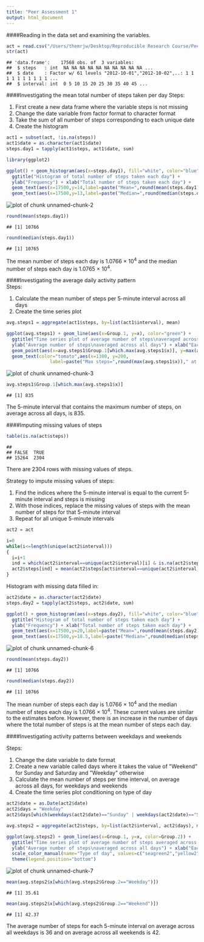 ```yaml
---
title: "Peer Assessment 1"
output: html_document
---
```


####Reading in the data set and examining the variables.


```r
act = read.csv("/Users/themrjw/Desktop/Reproducible Research Course/Peer Assessment 1/activity.csv")
str(act)
```

```
## 'data.frame':	17568 obs. of  3 variables:
##  $ steps   : int  NA NA NA NA NA NA NA NA NA NA ...
##  $ date    : Factor w/ 61 levels "2012-10-01","2012-10-02",..: 1 1 1 1 1 1 1 1 1 1 ...
##  $ interval: int  0 5 10 15 20 25 30 35 40 45 ...
```

####Investigating the mean total number of steps taken per day
Steps:  
1. First create a new data frame where the variable steps is not missing  
2. Change the date variable from factor format to character format  
3. Take the sum of all number of steps corresponding to each unique date  
4. Create the histogram


```r
act1 = subset(act, !is.na(steps))
act1$date = as.character(act1$date)
steps.day1 = tapply(act1$steps, act1$date, sum)

library(ggplot2)

ggplot() + geom_histogram(aes(x=steps.day1), fill="white", color="blue", binwidth=2000) + 
  ggtitle("Histogram of total number of steps taken each day") + 
  ylab("Frequency") + xlab("Total number of steps taken each day") + 
  geom_text(aes(x=17500,y=14,label=paste("Mean=",round(mean(steps.day1))," steps",sep="")), color="tomato") + 
  geom_text(aes(x=17500,y=13,label=paste("Median=",round(median(steps.day1))," steps",sep="")), color="tomato")
```

![plot of chunk unnamed-chunk-2](figure/unnamed-chunk-2.png) 

```r
round(mean(steps.day1))
```

```
## [1] 10766
```

```r
round(median(steps.day1))
```

```
## [1] 10765
```

The mean number of steps each day is 1.0766 &times; 10<sup>4</sup> and the median number of steps each day is 1.0765 &times; 10<sup>4</sup>.

####Investigating the average daily activity pattern  
Steps:  
1. Calculate the mean number of steps per 5-minute interval across all days  
2. Create the time series plot


```r
avg.steps1 = aggregate(act1$steps, by=list(act1$interval), mean)

ggplot(avg.steps1) + geom_line(aes(x=Group.1, y=x), color="green") + 
  ggtitle("Time series plot of average number of steps\naveraged across all days by each 5-minute interval") +
  ylab("Average number of steps\naveraged across all days") + xlab("Each 5-minute interval") + 
  geom_point(aes(x=avg.steps1$Group.1[which.max(avg.steps1$x)], y=max(avg.steps1$x)), shape=1, color="tomato", size=6) + 
  geom_text(color="tomato",aes(x=1300, y=200, 
                label=paste("Max steps=",round(max(avg.steps1$x))," at ",avg.steps1$Group.1[which.max(avg.steps1$x)],sep="")))
```

![plot of chunk unnamed-chunk-3](figure/unnamed-chunk-3.png) 

```r
avg.steps1$Group.1[which.max(avg.steps1$x)]
```

```
## [1] 835
```

The 5-minute interval that contains the maximum number of steps, on average across all days, is 835.

####Imputing missing values of steps


```r
table(is.na(act$steps))
```

```
## 
## FALSE  TRUE 
## 15264  2304
```

There are 2304 rows with missing values of steps.

Strategy to impute missing values of steps:  
1. Find the indices where the 5-minute interval is equal to the current 5-minute interval and steps is missing  
2. With those indices, replace the missing values of steps with the mean number of steps for that 5-minute interval  
3. Repeat for all unique 5-minute intervals  


```r
act2 = act

i=0
while(i<=length(unique(act2$interval)))
{
  i=i+1
  ind = which(act2$interval==unique(act2$interval)[i] & is.na(act2$steps))
  act2$steps[ind] = mean(act2$steps[act$interval==unique(act2$interval)[i]], na.rm=TRUE)
}
```

Histogram with missing data filled in:


```r
act2$date = as.character(act2$date)
steps.day2 = tapply(act2$steps, act2$date, sum)

ggplot() + geom_histogram(aes(x=steps.day2), fill="white", color="blue", binwidth=2000) + 
  ggtitle("Histogram of total number of steps taken each day") + 
  ylab("Frequency") + xlab("Total number of steps taken each day") + 
  geom_text(aes(x=17500,y=20,label=paste("Mean=",round(mean(steps.day2))," steps",sep="")), color="tomato") + 
  geom_text(aes(x=17500,y=18.5,label=paste("Median=",round(median(steps.day2))," steps",sep="")), color="tomato")
```

![plot of chunk unnamed-chunk-6](figure/unnamed-chunk-6.png) 

```r
round(mean(steps.day2))
```

```
## [1] 10766
```

```r
round(median(steps.day2))
```

```
## [1] 10766
```

The mean number of steps each day is 1.0766 &times; 10<sup>4</sup> and the median number of steps each day is 1.0766 &times; 10<sup>4</sup>.  These current values are similar to the estimates before.  However, there is an increase in the number of days where the total number of steps is at the mean number of steps each day.

####Investigating activity patterns between weekdays and weekends

Steps:  
1. Change the date variable to date format  
2. Create a new variable called days where it takes the value of "Weekend" for Sunday and Saturday and "Weekday" otherwise
3. Calculate the mean number of steps per time interval, on average across all days, for weekdays and weekends
4. Create the time series plot conditioning on type of day


```r
act2$date = as.Date(act2$date)
act2$days = "Weekday"
act2$days[which(weekdays(act2$date)=="Sunday" | weekdays(act2$date)=="Saturday")] = "Weekend"

avg.steps2 = aggregate(act2$steps, by=list(act2$interval, act2$days), mean)

ggplot(avg.steps2) + geom_line(aes(x=Group.1, y=x, color=Group.2)) + 
  ggtitle("Time series plot of average number of steps averaged across all\ndays by each 5-minute interval conditioned on type of day") +
  ylab("Average number of steps\naveraged across all days") + xlab("Each 5-minute interval") + facet_grid(Group.2~.) +
  scale_color_manual(name="Type of day", values=c("seagreen2","yellow2")) +
  theme(legend.position="bottom") 
```

![plot of chunk unnamed-chunk-7](figure/unnamed-chunk-7.png) 


```r
mean(avg.steps2$x[which(avg.steps2$Group.2=="Weekday")])
```

```
## [1] 35.61
```

```r
mean(avg.steps2$x[which(avg.steps2$Group.2=="Weekend")])
```

```
## [1] 42.37
```

The average number of steps for each 5-minute interval on average across all weekdays is 36 and on average across all weekends is 42.  

